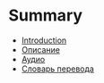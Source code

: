 # Summary

* [Introduction](README.md)
* [Описание](описание.md)
* [Аудио](audio.md)
* [Словарь перевода](словарь-перевода.md)

